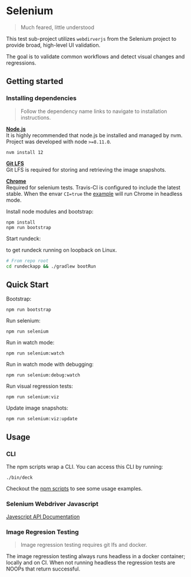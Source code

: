 Selenium
========
> Much feared, little understood

This test sub-project utilizes `webdirverjs` from the Selenium project
to provide broad, high-level UI validation.

The goal is to validate common workflows and detect visual changes
and regressions.

## Getting started

### Installing dependencies
> Follow the dependency name links to navigate to installation instructions.


[**Node.js**](https://github.com/creationix/nvm#install-script)  
It is highly recommended that node.js be installed and managed by nvm. Project was developed with node ```>=8.11.0```.
```
nvm install 12
```

[**Git LFS**](https://git-lfs.github.com/)  
Git LFS is required for storing and retrieving the image snapshots.

[**Chrome**](https://www.google.com/chrome/)  
Required for selenium tests. Travis-CI is configured to include the latest stable.
When the envar ```CI=true``` the [example](./__tests__/selenium-login.test.ts) will run Chrome in headless mode.

Install node modules and bootstrap:
```
npm install
npm run bootstrap
```

Start rundeck:

to get rundeck running on loopback on Linux.
```bash
# From repo root
cd rundeckapp && ./gradlew bootRun
```

## Quick Start
Bootstrap:
```
npm run bootstrap
```

Run selenium:
```
npm run selenium
```

Run in watch mode:
```
npm run selenium:watch
```

Run in watch mode with debugging:
```
npm run selenium:debug:watch
```

Run  visual regression tests:
```
npm run selenium:viz
```

Update image snapshots:
```
npm run selenium:viz:update
```

## Usage

### CLI
The npm scripts wrap a CLI. You can access this CLI by running:
```
./bin/deck
```

Checkout the [npm scripts](./package.json) to see some usage examples.

### Selenium Webdriver Javascript
[Javescript API Documentation](https://selenium.dev/selenium/docs/api/javascript/module/selenium-webdriver/index_exports_WebDriver.html)

### Image Regresion Testing
> Image regression testing requires git lfs and docker.

The image regression testing always runs headless in a docker container; locally and on CI.
When not running headless the regression tests are NOOPs that return successful.